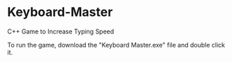 Keyboard-Master
===============

C++ Game to Increase Typing Speed


To run the game, download the "Keyboard Master.exe" file and double click it.
